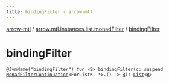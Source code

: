 ```yaml
---
title: bindingFilter - arrow-mtl
---
```


[arrow-mtl](../index.html) / [arrow.mtl.instances.list.monadFilter](index.html) / [bindingFilter](./binding-filter.html)

# bindingFilter

`@JvmName("bindingFilter") fun <B> bindingFilter(c: suspend `[`MonadFilterContinuation`](../arrow.mtl.typeclasses/-monad-filter-continuation/index.html)`<ForListK, *>.() -> `[`B`](binding-filter.html#B)`): `[`List`](https://kotlinlang.org/api/latest/jvm/stdlib/kotlin.collections/-list/index.html)`<`[`B`](binding-filter.html#B)`>`